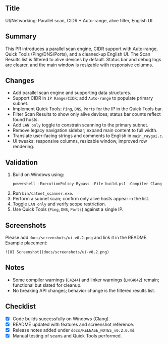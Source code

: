 ## Title

UI/Networking: Parallel scan, CIDR + Auto-range, alive filter, English UI

## Summary

This PR introduces a parallel scan engine, CIDR support with Auto-range, Quick Tools (Ping/DNS/Ports), and a cleaned-up English UI. The Scan Results list is filtered to alive devices by default. Status bar and debug logs are clearer, and the main window is resizable with responsive columns.

## Changes

- Add parallel scan engine and supporting data structures.
- Support CIDR in `IP Range/CIDR`; add `Auto-range` to populate primary subnet.
- Implement Quick Tools: `Ping`, `DNS`, `Ports` for the IP in the Quick Tools bar.
- Filter Scan Results to show only alive devices; status bar counts reflect found hosts.
- Add `LAN only` toggle to constrain scanning to the primary subnet.
- Remove legacy navigation sidebar; expand main content to full width.
- Translate user-facing strings and comments to English in `main_raygui.c`.
- UI tweaks: responsive columns, resizable window, improved row rendering.

## Validation

1. Build on Windows using:
   ```
   powershell -ExecutionPolicy Bypass -File build.ps1 -Compiler Clang
   ```
2. Run `bin/catnet_scanner.exe`.
3. Perform a subnet scan; confirm only alive hosts appear in the list.
4. Toggle `LAN only` and verify scope restriction.
5. Use Quick Tools (`Ping`, `DNS`, `Ports`) against a single IP.

## Screenshots

Please add `docs/screenshots/ui-v0.2.png` and link it in the README. Example placement:

```
![UI Screenshot](docs/screenshots/ui-v0.2.png)
```

## Notes

- Some compiler warnings (`C4244`) and linker warnings (`LNK4042`) remain; functional but slated for cleanup.
- No breaking API changes; behavior change is the filtered results list.

## Checklist

- [x] Code builds successfully on Windows (Clang).
- [x] README updated with features and screenshot reference.
- [x] Release notes added under `docs/RELEASE_NOTES_v0.2.0.md`.
- [x] Manual testing of scans and Quick Tools performed.